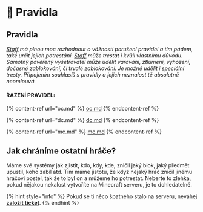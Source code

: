 # 📕 Pravidla

## Pravidla

[_Staff_](../staff.md) _má plnou moc rozhodnout o vážnosti porušení pravidel a tím pádem, také určit jejich potrestání._ [_Staff_](../staff.md) _může trestat i kvůli vlastnímu důvodu. Samotný pověřený vyšetřovatel může udělit varování, ztlumení, vyhození, dočasné zablokování, či trvalé zablokování. Je možné udělit i speciální tresty. Připojením souhlasíš s pravidly a jejich neznalost tě absolutně neomlouvá._

#### ŘAZENÍ PRAVIDEL:

{% content-ref url="oc.md" %}
[oc.md](oc.md)
{% endcontent-ref %}

{% content-ref url="dc.md" %}
[dc.md](dc.md)
{% endcontent-ref %}

{% content-ref url="mc.md" %}
[mc.md](mc.md)
{% endcontent-ref %}

## Jak chráníme ostatní hráče?

Máme své systémy jak zjistit, kdo, kdy, kde, zničil jaký blok, jaký předmět upustil, koho zabil atd. Tím máme jistotu, že když nějaký hráč zničil jinému hráčovi postel, tak že to byl on a můžeme ho potrestat. Neberte to zlehka, pokud nějakou nekalost vytvoříte na Minecraft serveru, je to dohledatelné.

{% hint style="info" %}
Pokud se ti něco špatného stalo na serveru, neváhej [**založit ticket**](../../t/uzitecne.md#ticket).
{% endhint %}
